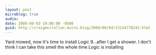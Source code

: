 ```yaml
---
layout: post
microblog: true
audio: 
date: 2009-08-03 19:00:00 -0500
guid: http://craigmcclellan.micro.blog/2009/08/04/t3124770243.html
---
```

Yard mowed, now it's time to install Logic 9...after I get a shower.  I don't think I can take this smell the whole time Logic is installing
